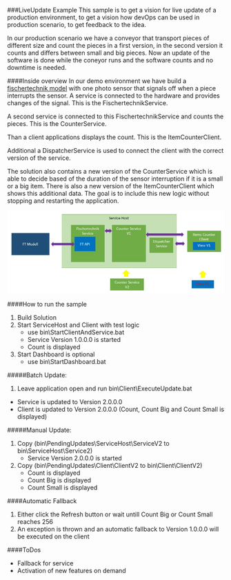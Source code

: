 ###LiveUpdate Example
This sample is to get a vision for live update of a production environment,
to get a vision how devOps can be used in production scenario,
to get feedback to the idea.

In our production scenario we have a conveyor that transport pieces of different size and count the
pieces in a first version, in the second version it counts and differs between small and big pieces.
Now an update of the software is done while the coneyor runs and the software counts and no downtime is needed.

####Inside overview
In our demo environment we have build a [fischertechnik model](http://www.fischertechnik.de/en/Home/products/industry.aspx) with one photo sensor that signals off
 when a piece interrupts the sensor. A service is connected to the hardware and provides changes of the signal. This is the FischertechnikService. 

A second service is connected to this FischertechnikService and counts the pieces. This is the CounterService.

Than a client applications displays the count. This is the ItemCounterClient.

Additional a DispatcherService is used to connect the client with the correct version of the service.

The solution also contains a new version of the CounterService which is able to decide based of the duration of the sensor interruption if it is a 
small or a big item. There is also a new version of the ItemCounterClient which shows this additional data. The goal is to include this new logic 
without stopping and restarting the application.

![components diagram](https://github.com/artiso-solutions/samples/blob/master/LiveUpdate/Diagram.png)

####How to run the sample
1. Build Solution
2. Start ServiceHost and Client with test logic
	* use bin\StartClientAndService.bat
	* Service Version 1.0.0.0 is started
	* Count is displayed
3. Start Dashboard is optional
	* use bin\StartDashboard.bat

#####Batch Update:
1. Leave application open and run bin\Client\ExecuteUpdate.bat
* Service is updated to Version 2.0.0.0
* Client is updated to Version 2.0.0.0 (Count, Count Big and Count Small is displayed)

#####Manual Update:
1. Copy (bin\PendingUpdates\ServiceHost\ServiceV2 to bin\ServiceHost\Service2)
	* Service Version 2.0.0.0 is started
2. Copy (bin\PendingUpdates\Client\ClientV2 to bin\Client\ClientV2)
	* Count is displayed
	* Count Big is displayed
	* Count Small is displayed 

####Automatic Fallback
1. Either click the Refresh button or wait untill Count Big or Count Small reaches 256
2. An exception is thrown and an automatic fallback to Version 1.0.0.0 will be executed on the client

####ToDos
* Fallback for service
* Activation of new features on demand 
